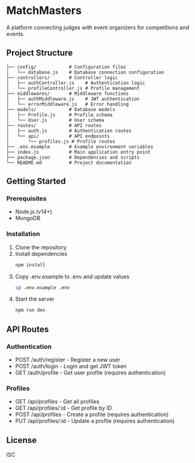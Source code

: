 # MatchMasters

A platform connecting judges with event organizers for competitions and events.

## Project Structure

```
├── config/            # Configuration files
│   └── database.js    # Database connection configuration
├── controllers/       # Controller logic
│   ├── authController.js    # Authentication logic
│   └── profileController.js # Profile management
├── middlewares/       # Middleware functions
│   ├── authMiddleware.js    # JWT authentication
│   └── errorMiddleware.js   # Error handling
├── models/            # Database models
│   ├── Profile.js     # Profile schema
│   └── User.js        # User schema
├── routes/            # API routes
│   ├── auth.js        # Authentication routes
│   └── api/           # API endpoints
│       └── profiles.js # Profile routes
├── .env.example       # Example environment variables
├── index.js           # Main application entry point
├── package.json       # Dependencies and scripts
└── README.md          # Project documentation
```

## Getting Started

### Prerequisites

- Node.js (v14+)
- MongoDB

### Installation

1. Clone the repository
2. Install dependencies
   ```bash
   npm install
   ```
3. Copy .env.example to .env and update values
   ```bash
   cp .env.example .env
   ```
4. Start the server
   ```bash
   npm run dev
   ```

## API Routes

### Authentication
- POST /auth/register - Register a new user
- POST /auth/login - Login and get JWT token
- GET /auth/profile - Get user profile (requires authentication)

### Profiles
- GET /api/profiles - Get all profiles
- GET /api/profiles/:id - Get profile by ID
- POST /api/profiles - Create a profile (requires authentication)
- PUT /api/profiles/:id - Update a profile (requires authentication)

## License

ISC

